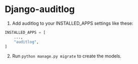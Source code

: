 # Django-auditlog

1. Add auditlog to your INSTALLED_APPS settings like these:

```python
INSTALLED_APPS = [
    ...,
    "auditlog",
]
```

2. Run ``python manage.py migrate`` to create the models.
